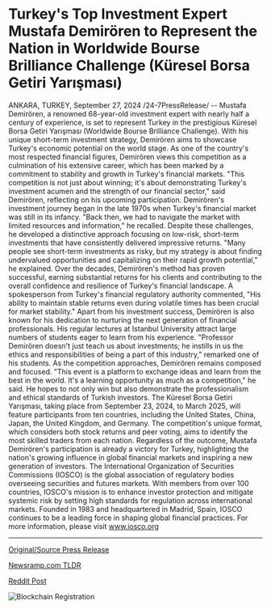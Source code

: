 # Turkey's Top Investment Expert Mustafa Demirören to Represent the Nation in Worldwide Bourse Brilliance Challenge (Küresel Borsa Getiri Yarışması)

ANKARA, TURKEY, September 27, 2024 /24-7PressRelease/ -- Mustafa Demirören, a renowned 68-year-old investment expert with nearly half a century of experience, is set to represent Turkey in the prestigious Küresel Borsa Getiri Yarışması (Worldwide Bourse Brilliance Challenge). With his unique short-term investment strategy, Demirören aims to showcase Turkey's economic potential on the world stage.  As one of the country's most respected financial figures, Demirören views this competition as a culmination of his extensive career, which has been marked by a commitment to stability and growth in Turkey's financial markets. "This competition is not just about winning; it's about demonstrating Turkey's investment acumen and the strength of our financial sector," said Demirören, reflecting on his upcoming participation.  Demirören's investment journey began in the late 1970s when Turkey's financial market was still in its infancy. "Back then, we had to navigate the market with limited resources and information," he recalled. Despite these challenges, he developed a distinctive approach focusing on low-risk, short-term investments that have consistently delivered impressive returns. "Many people see short-term investments as risky, but my strategy is about finding undervalued opportunities and capitalizing on their rapid growth potential," he explained.  Over the decades, Demirören's method has proven successful, earning substantial returns for his clients and contributing to the overall confidence and resilience of Turkey's financial landscape. A spokesperson from Turkey's financial regulatory authority commented, "His ability to maintain stable returns even during volatile times has been crucial for market stability."  Apart from his investment success, Demirören is also known for his dedication to nurturing the next generation of financial professionals. His regular lectures at Istanbul University attract large numbers of students eager to learn from his experience. "Professor Demirören doesn't just teach us about investments; he instills in us the ethics and responsibilities of being a part of this industry," remarked one of his students.  As the competition approaches, Demirören remains composed and focused. "This event is a platform to exchange ideas and learn from the best in the world. It's a learning opportunity as much as a competition," he said. He hopes to not only win but also demonstrate the professionalism and ethical standards of Turkish investors.  The Küresel Borsa Getiri Yarışması, taking place from September 23, 2024, to March 2025, will feature participants from ten countries, including the United States, China, Japan, the United Kingdom, and Germany. The competition's unique format, which considers both stock returns and peer voting, aims to identify the most skilled traders from each nation.  Regardless of the outcome, Mustafa Demirören's participation is already a victory for Turkey, highlighting the nation's growing influence in global financial markets and inspiring a new generation of investors.  The International Organization of Securities Commissions (IOSCO) is the global association of regulatory bodies overseeing securities and futures markets. With members from over 100 countries, IOSCO's mission is to enhance investor protection and mitigate systemic risk by setting high standards for regulation across international markets. Founded in 1983 and headquartered in Madrid, Spain, IOSCO continues to be a leading force in shaping global financial practices. For more information, please visit www.iosco.org 

---

[Original/Source Press Release](https://www.24-7pressrelease.com/press-release/514734/turkeys-top-investment-expert-mustafa-demir%C3%B6ren-to-represent-the-nation-in-worldwide-bourse-brilliance-challenge-k%C3%BCresel-borsa-getiri-yar%C4%B1%C5%9Fmas%C4%B1)
                    

[Newsramp.com TLDR](https://newsramp.com/curated-news/renowned-investment-expert-to-represent-turkey-in-prestigious-financial-competition/d4a29d863635ce9e8fd76b33abe0e875) 

 



[Reddit Post](https://www.reddit.com/r/eventNews/comments/1fqi3mt/renowned_investment_expert_to_represent_turkey_in/) 



![Blockchain Registration](https://cdn.newsramp.app/24-7PressRelease/qrcode/249/27/ninarvhx.webp)